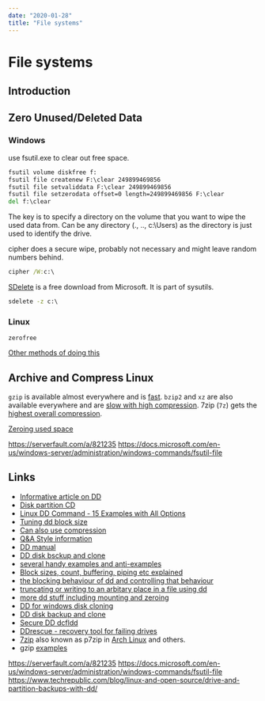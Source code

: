 ```yaml
---
date: "2020-01-28"
title: "File systems"
---
```

<!-- 2020-01-27-Simplest-possible-Linux-boot -->

<!-- markdownlint-disable MD025 -->
# File systems
<!-- markdownlint-enable MD025 -->

## Introduction

## Zero Unused/Deleted Data

### Windows

use fsutil.exe to clear out free space.

```cmd
fsutil volume diskfree f:
fsutil file createnew F:\clear 249899469856
fsutil file setvaliddata F:\clear 249899469856
fsutil file setzerodata offset=0 length=249899469856 F:\clear
del f:\clear
```

The key is to specify a directory on the volume that you want to wipe the used data from.  Can be any directory (., .., c:\Users) as the directory is just used to identify the drive.

cipher does a secure wipe, probably not necessary and might leave random numbers behind.

```cmd
cipher /W:c:\
```

[SDelete](https://docs.microsoft.com/en-us/sysinternals/downloads/sdelete) is a free download from Microsoft.  It is part of sysutils.

```cmd
sdelete -z c:\
```

### Linux

`zerofree`

[Other methods of doing this](https://unix.stackexchange.com/a/251804)

## Archive and Compress Linux

`gzip` is available almost everywhere and is [fast](https://tukaani.org/lzma/benchmarks.html). `bzip2` and `xz` are also available everywhere and are [slow with high compression](https://www.rootusers.com/gzip-vs-bzip2-vs-xz-performance-comparison/). 7zip (`7z`) gets the [highest overall compression](https://superuser.com/a/205984).

[Zeroing used space](https://www.techrepublic.com/blog/linux-and-open-source/drive-and-partition-backups-with-dd/)

<!-- markdownlint-disable MD034 -->
https://serverfault.com/a/821235
https://docs.microsoft.com/en-us/windows-server/administration/windows-commands/fsutil-file
<!-- markdownlint-enable MD034 -->

## Links

* [Informative article on DD](https://www.linuxjournal.com/article/1320)
* [Disk partition CD](https://www.geeksforgeeks.org/dd-command-linux/)
* [Linux DD Command - 15 Examples with All Options](https://linoxide.com/linux-command/linux-dd-command-create-1gb-file/)
* [Tuning dd block size](http://blog.tdg5.com/tuning-dd-block-size/)
* [Can also use compression](https://www.techrepublic.com/blog/linux-and-open-source/drive-and-partition-backups-with-dd/)
* [Q&A Style information](https://www.howtoforge.com/linux-dd-command/)
* [DD manual](https://www.gnu.org/software/coreutils/manual/html_node/dd-invocation.html#dd-invocation)
* [DD disk bsckup and clone](https://www.linux.com/tutorials/full-metal-backup-using-dd-command/)
* [several handy examples and anti-examples](http://wiki.christophchamp.com/index.php?title=Dd_(command))
* [Block sizes, count, buffering, piping etc explained](https://unix.stackexchange.com/a/192114)
* [the blocking behaviour of dd and controlling that behaviour](https://unix.stackexchange.com/a/192092)
* [truncating or writing to an arbitary place in a file using dd](https://unix.stackexchange.com/a/12538)
* [more dd stuff including mounting and zeroing](https://www.linuxquestions.org/questions/linux-newbie-8/learn-the-dd-command-362506/)
* [DD for windows disk cloning](https://askubuntu.com/a/800275)
* [DD disk backup and clone](https://www.howtoforge.com/tutorial/linux-dd-command-clone-disk-practical-example/)
* [Secure DD dcfldd](http://dcfldd.sourceforge.net/)
* [DDrescue - recovery tool for failing drives](https://www.gnu.org/software/ddrescue/manual/ddrescue_manual.html)
* [7zip](https://www.7-zip.org/) also known as p7zip in [Arch Linux](https://wiki.archlinux.org/index.php/p7zip) and others.
* gzip [examples](https://www.rootusers.com/11-simple-gzip-examples/)

<!-- markdownlint-disable MD034 -->
https://serverfault.com/a/821235
https://docs.microsoft.com/en-us/windows-server/administration/windows-commands/fsutil-file
https://www.techrepublic.com/blog/linux-and-open-source/drive-and-partition-backups-with-dd/
<!-- markdownlint-enable MD034 -->
